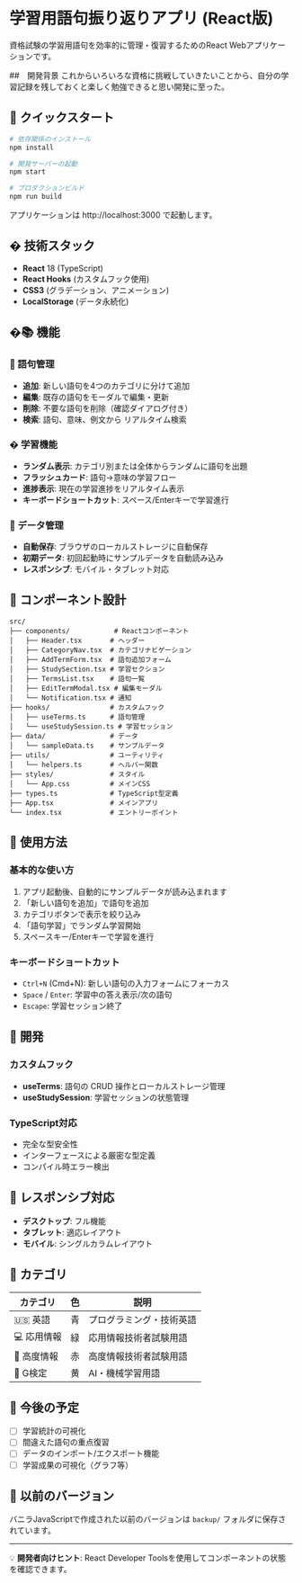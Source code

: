 # 学習用語句振り返りアプリ (React版)
資格試験の学習用語句を効率的に管理・復習するためのReact Webアプリケーションです。

##　開発背景
これからいろいろな資格に挑戦していきたいことから、自分の学習記録を残しておくと楽しく勉強できると思い開発に至った。

## 🚀 クイックスタート

```bash
# 依存関係のインストール
npm install

# 開発サーバーの起動
npm start

# プロダクションビルド
npm run build
```

アプリケーションは http://localhost:3000 で起動します。

## �️ 技術スタック

- **React** 18 (TypeScript)
- **React Hooks** (カスタムフック使用)
- **CSS3** (グラデーション、アニメーション)
- **LocalStorage** (データ永続化)

## �📚 機能

### 🎯 語句管理
- **追加**: 新しい語句を4つのカテゴリに分けて追加
- **編集**: 既存の語句をモーダルで編集・更新
- **削除**: 不要な語句を削除（確認ダイアログ付き）
- **検索**: 語句、意味、例文から リアルタイム検索

### � 学習機能
- **ランダム表示**: カテゴリ別または全体からランダムに語句を出題
- **フラッシュカード**: 語句→意味の学習フロー
- **進捗表示**: 現在の学習進捗をリアルタイム表示
- **キーボードショートカット**: スペース/Enterキーで学習進行

### 💾 データ管理
- **自動保存**: ブラウザのローカルストレージに自動保存
- **初期データ**: 初回起動時にサンプルデータを自動読み込み
- **レスポンシブ**: モバイル・タブレット対応

## 🎨 コンポーネント設計

```
src/
├── components/           # Reactコンポーネント
│   ├── Header.tsx       # ヘッダー
│   ├── CategoryNav.tsx  # カテゴリナビゲーション
│   ├── AddTermForm.tsx  # 語句追加フォーム
│   ├── StudySection.tsx # 学習セクション
│   ├── TermsList.tsx    # 語句一覧
│   ├── EditTermModal.tsx # 編集モーダル
│   └── Notification.tsx # 通知
├── hooks/               # カスタムフック
│   ├── useTerms.ts      # 語句管理
│   └── useStudySession.ts # 学習セッション
├── data/                # データ
│   └── sampleData.ts    # サンプルデータ
├── utils/               # ユーティリティ
│   └── helpers.ts       # ヘルパー関数
├── styles/              # スタイル
│   └── App.css          # メインCSS
├── types.ts             # TypeScript型定義
├── App.tsx              # メインアプリ
└── index.tsx            # エントリーポイント
```

## 🎯 使用方法

### 基本的な使い方
1. アプリ起動後、自動的にサンプルデータが読み込まれます
2. 「新しい語句を追加」で語句を追加
3. カテゴリボタンで表示を絞り込み
4. 「語句学習」でランダム学習開始
5. スペースキー/Enterキーで学習を進行

### キーボードショートカット
- `Ctrl+N` (Cmd+N): 新しい語句の入力フォームにフォーカス
- `Space` / `Enter`: 学習中の答え表示/次の語句
- `Escape`: 学習セッション終了

## 🔧 開発

### カスタムフック
- **useTerms**: 語句の CRUD 操作とローカルストレージ管理
- **useStudySession**: 学習セッションの状態管理

### TypeScript対応
- 完全な型安全性
- インターフェースによる厳密な型定義
- コンパイル時エラー検出

## 📱 レスポンシブ対応

- **デスクトップ**: フル機能
- **タブレット**: 適応レイアウト
- **モバイル**: シングルカラムレイアウト

## 🎨 カテゴリ

| カテゴリ | 色 | 説明 |
|---------|-----|------|
| 🇺🇸 英語 | 青 | プログラミング・技術英語 |
| 💻 応用情報 | 緑 | 応用情報技術者試験用語 |
| 🔧 高度情報 | 赤 | 高度情報技術者試験用語 |
| 🤖 G検定 | 黄 | AI・機械学習用語 |

## 🚀 今後の予定

- [ ] 学習統計の可視化
- [ ] 間違えた語句の重点復習
- [ ] データのインポート/エクスポート機能
- [ ] 学習成果の可視化（グラフ等）

## 📄 以前のバージョン

バニラJavaScriptで作成された以前のバージョンは `backup/` フォルダに保存されています。

---

💡 **開発者向けヒント**: React Developer Toolsを使用してコンポーネントの状態を確認できます。
